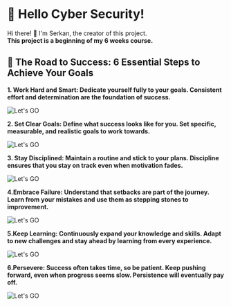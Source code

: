 
# 🌟 Hello Cyber Security!

Hi there! 👋 I'm Serkan, the creator of this project.  
**This project is a beginning of my 6 weeks course.**

## 🚀 The Road to Success: 6 Essential Steps to Achieve Your Goals
**1. Work Hard and Smart: Dedicate yourself fully to your goals. Consistent effort and determination are the foundation of success.**
   
![Let's GO](https://t3.ftcdn.net/jpg/03/94/74/30/240_F_394743038_VTqTXJBZbICMPuqLwgRvEfh5DoG1bYiw.jpg)

**2. Set Clear Goals: Define what success looks like for you. Set specific, measurable, and realistic goals to work towards.**
   
  ![Let's GO](https://miro.medium.com/v2/resize:fit:1400/format:webp/1*JondTJoF6_DBw4SjBbbr5Q.jpeg)
  
**3. Stay Disciplined: Maintain a routine and stick to your plans. Discipline ensures that you stay on track even when motivation fades.**
   
 ![Let's GO](https://qph.cf2.quoracdn.net/main-qimg-97e9f13fa461ae115d9770617b457a20)
 
**4.Embrace Failure: Understand that setbacks are part of the journey. Learn from your mistakes and use them as stepping stones to improvement.**

 ![Let's GO](https://www.wikihow.com/images/thumb/0/04/Embrace-Failure-Step-9-Version-2.jpg/v4-460px-Embrace-Failure-Step-9-Version-2.jpg.webp)
 
**5.Keep Learning: Continuously expand your knowledge and skills. Adapt to new challenges and stay ahead by learning from every experience.**

 ![Let's GO](https://media.licdn.com/dms/image/v2/C4D12AQEhS_I8k8MLBg/article-cover_image-shrink_600_2000/article-cover_image-shrink_600_2000/0/1520225617380?e=2147483647&v=beta&t=fnU7Zvnyfz-VRYe7F33aEz3-JpzCwqRvxsU88FWdFQM)
 
**6.Persevere: Success often takes time, so be patient. Keep pushing forward, even when progress seems slow. Persistence will eventually pay off.**

 ![Let's GO](https://www.psychologs.com/wp-content/uploads/2023/08/The-Psychology-Behind-Hard-work.jpg)
